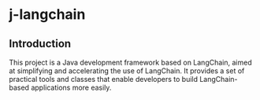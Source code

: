 # j-langchain

## Introduction
This project is a Java development framework based on LangChain, aimed at simplifying and accelerating the use of LangChain. It provides a set of practical tools and classes that enable developers to build LangChain-based applications more easily.
